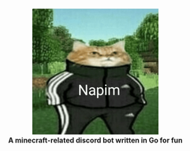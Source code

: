 <p align="center">
  <img src=".github/logo.png" width=256 height=256></img><br>
  <b>A minecraft-related discord bot written in Go for fun</b>
</p>
                        
